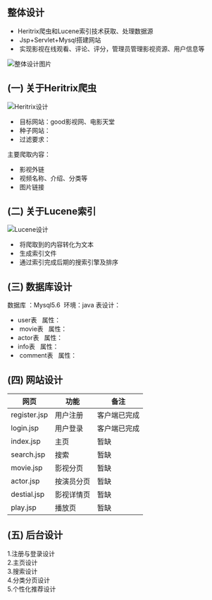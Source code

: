 ## 整体设计 
 +  Heritrix爬虫和Lucene索引技术获取、处理数据源
 +  Jsp+Servlet+Mysql搭建网站
 +  实现影视在线观看、评论、评分，管理员管理影视资源、用户信息等  
 
![整体设计图片](http://chuantu.biz/t5/125/1499172857x974338535.png) 

## (一) 关于Heritrix爬虫  

![Heritrix设计](http://chuantu.biz/t5/125/1499179381x974338535.png)

+  目标网站：good影视网、电影天堂
+  种子网站：
+  过滤要求：

主要爬取内容：  
+  影视外链
+  视频名称、介绍、分类等
+  图片链接

## (二) 关于Lucene索引

![Lucene设计](http://chuantu.biz/t5/125/1499179395x974338535.png)

+  将爬取到的内容转化为文本
+  生成索引文件
+  通过索引完成后期的搜索引擎及排序

## (三) 数据库设计
数据库 ：Mysql5.6  环境：java
表设计：   
+  user表         属性：
+  movie表        属性：
+  actor表        属性：
+  info表         属性：
+  comment表      属性：

## (四) 网站设计
网页 | 功能 |备注
----|------|----
register.jsp | 用户注册  | 客户端已完成
login.jsp | 用户登录  | 客户端已完成
index.jsp | 主页  | 暂缺
search.jsp |搜索  | 暂缺
movie.jsp | 影视分页  | 暂缺
actor.jsp | 按演员分页  | 暂缺
destial.jsp | 影视详情页  | 暂缺
play.jsp | 播放页  | 暂缺

## (五) 后台设计
1.注册与登录设计  
2.主页设计  
3.搜索设计  
4.分类分页设计  
5.个性化推荐设计  












